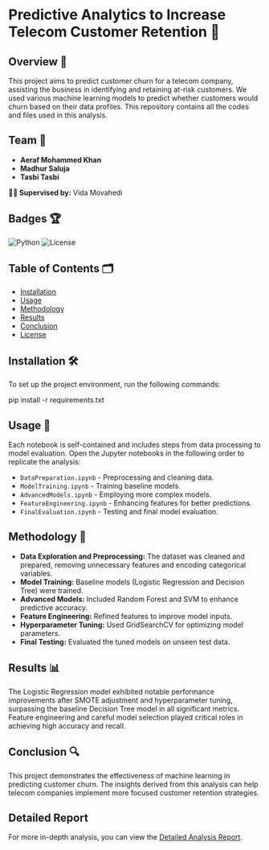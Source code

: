 # Predictive Analytics to Increase Telecom Customer Retention 📶

## Overview 📝
This project aims to predict customer churn for a telecom company, assisting the business in identifying and retaining at-risk customers. We used various machine learning models to predict whether customers would churn based on their data profiles. This repository contains all the codes and files used in this analysis.

## Team 👥
- **Aeraf Mohammed Khan**
- **Madhur Saluja**
- **Tasbi Tasbi**

**👩‍🏫 Supervised by:** Vida Movahedi

## Badges 🏆
![Python](https://img.shields.io/badge/python-3.8-blue.svg)
![License](https://img.shields.io/badge/license-MIT-green.svg)

## Table of Contents 🗂
- [Installation](#installation)
- [Usage](#usage)
- [Methodology](#methodology)
- [Results](#results)
- [Conclusion](#conclusion)
- [License](#license)

## Installation 🛠
To set up the project environment, run the following commands:


pip install -r requirements.txt


## Usage 🚀

Each notebook is self-contained and includes steps from data processing to model evaluation. Open the Jupyter notebooks in the following order to replicate the analysis:

- `DataPreparation.ipynb` - Preprocessing and cleaning data.
- `ModelTraining.ipynb` - Training baseline models.
- `AdvancedModels.ipynb` - Employing more complex models.
- `FeatureEngineering.ipynb` - Enhancing features for better predictions.
- `FinalEvaluation.ipynb` - Testing and final model evaluation.

## Methodology 🧪

- **Data Exploration and Preprocessing:** The dataset was cleaned and prepared, removing unnecessary features and encoding categorical variables.
- **Model Training:** Baseline models (Logistic Regression and Decision Tree) were trained.
- **Advanced Models:** Included Random Forest and SVM to enhance predictive accuracy.
- **Feature Engineering:** Refined features to improve model inputs.
- **Hyperparameter Tuning:** Used GridSearchCV for optimizing model parameters.
- **Final Testing:** Evaluated the tuned models on unseen test data.

## Results 📊

The Logistic Regression model exhibited notable performance improvements after SMOTE adjustment and hyperparameter tuning, surpassing the baseline Decision Tree model in all significant metrics. Feature engineering and careful model selection played critical roles in achieving high accuracy and recall.

## Conclusion 🔍

This project demonstrates the effectiveness of machine learning in predicting customer churn. The insights derived from this analysis can help telecom companies implement more focused customer retention strategies.

## Detailed Report
For more in-depth analysis, you can view the [Detailed Analysis Report](Report.pdf).

